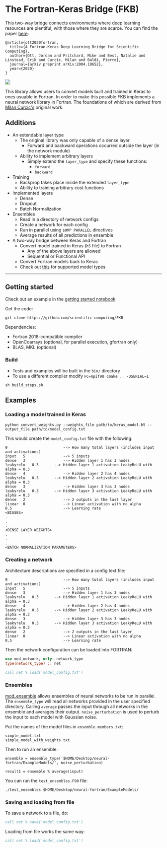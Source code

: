 # The Fortran-Keras Bridge (FKB)

This two-way bridge connects environments where deep learning resources are plentiful, with those where they are scarce. You can find the paper [here](https://arxiv.org/abs/2004.10652).

```
@article{ott2020fortran,
  title={A Fortran-Keras Deep Learning Bridge for Scientific Computing},
  author={Ott, Jordan and Pritchard, Mike and Best, Natalie and Linstead, Erik and Curcic, Milan and Baldi, Pierre},
  journal={arXiv preprint arXiv:2004.10652},
  year={2020}
}
```

![](https://github.com/scientific-computing/FKB/blob/master/Figures/logo.png?raw=true)

This library allows users to convert models built and trained in Keras to ones usuable in Fortran. In order to make this possible FKB implements a neural network library in Fortran. The foundations of which are derived from [Milan Curcic's](https://github.com/scientific-computing/FKB) original work.

## Additions
* An extendable layer type
  * The original library was only capable of a dense layer
    * Forward and backward operations occurred outside the layer (in the network module)
  * Ability to implement arbitrary layers
    * Simply extend the `layer_type` and specify these functions:
      * `forward`
      * `backward`
* Training
  * Backprop takes place inside the extended `layer_type`
  * Ability to training arbitrary cost functions
* Implemented layers
  * Dense
  * Dropout
  * Batch Normalization
* Ensembles
  * Read in a directory of network configs
  * Create a network for each config
  * Run in parallel using `$OMP PARALLEL` directives
  * Average results of all predictions in ensemble
* A two-way bridge between Keras and Fortran
  * Convert model trained in Keras (`h5` file) to Fortran
    * Any of the above layers are allowed
    * Sequential or Functional API
  * Convert Fortran models back to Keras
  * Check out [this](https://github.com/scientific-computing/FKB/tree/master/KerasWeightsProcessing#supported-models) for supported model types

---

## Getting started

Check out an example in the [getting started notebook](https://github.com/scientific-computing/FKB/blob/master/GettingStarted.ipynb)

Get the code:

```
git clone https://github.com/scientific-computing/FKB
```

Dependencies:

* Fortran 2018-compatible compiler
* OpenCoarrays (optional, for parallel execution, gfortran only)
* BLAS, MKL (optional)

### Build
* Tests and examples will be built in the `bin/` directory
* To use a different compiler modify `FC=mpif90 cmake .. -DSERIAL=1`

```
sh build_steps.sh
```

## Examples

### Loading a model trained in Keras

```
python convert_weights.py --weights_file path/to/keras_model.h5 --output_file path/to/model_config.txt
```

This would create the `model_config.txt` file with the following:
```
9                         --> How many total layers (includes input and activations)
input	5                 --> 5 inputs
dense	3                 --> Hidden layer 1 has 3 nodes
leakyrelu	0.3       --> Hidden layer 1 activation LeakyReLU with alpha = 0.3
dense	4                 --> Hidden layer 2 has 4 nodes
leakyrelu	0.3       --> Hidden layer 2 activation LeakyReLU with alpha = 0.3
dense	3                 --> Hidden layer 3 has 3 nodes
leakyrelu	0.3       --> Hidden layer 3 activation LeakyReLU with alpha = 0.3
dense	2                 --> 2 outputs in the last layer
linear	0                 --> Linear activation with no alpha
0.5                       --> Learning rate
<BIASES>
.
.
.
<DENSE LAYER WEIGHTS>
.
.
.
<BATCH NORMALIZATION PARAMETERS>
```

### Creating a network

Architecture descriptions are specified in a config text file:
```
9                         --> How many total layers (includes input and activations)
input	5                 --> 5 inputs
dense	3                 --> Hidden layer 1 has 3 nodes
leakyrelu	0.3       --> Hidden layer 1 activation LeakyReLU with alpha = 0.3
dense	4                 --> Hidden layer 2 has 4 nodes
leakyrelu	0.3       --> Hidden layer 2 activation LeakyReLU with alpha = 0.3
dense	3                 --> Hidden layer 3 has 3 nodes
leakyrelu	0.3       --> Hidden layer 3 activation LeakyReLU with alpha = 0.3
dense	2                 --> 2 outputs in the last layer
linear	0                 --> Linear activation with no alpha
0.5                       --> Learning rate
```

Then the network configuration can be loaded into FORTRAN:
```fortran
use mod_network, only: network_type
type(network_type) :: net

call net % load('model_config.txt')
```


### Ensembles
[mod_ensemble](https://github.com/scientific-computing/FKB/blob/master/src/lib/mod_ensemble.F90) allows ensembles of neural networks to be run in parallel. The `ensemble_type` will read all networks provided in the user specified directory. Calling `average` passes the input through all networks in the ensemble and averages their output. `noise_perturbation` is used to perturb the input to each model with Gaussian noise.

Put the names of the model files in `ensemble_members.txt`:
```
simple_model.txt
simple_model_with_weights.txt
```
Then to run an ensemble:
```
ensemble = ensemble_type('$HOME/Desktop/neural-fortran/ExampleModels/', noise_perturbation)

result1 = ensemble % average(input)
```

You can run the `test_ensembles.F90` file:
```
./test_ensembles $HOME/Desktop/neural-fortran/ExampleModels/
```

### Saving and loading from file

To save a network to a file, do:

```fortran
call net % save('model_config.txt')
```

Loading from file works the same way:

```fortran
call net % load('model_config.txt')
```
